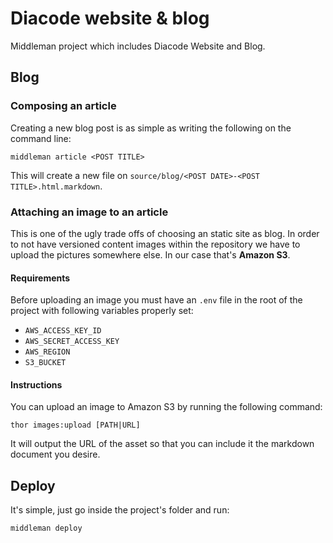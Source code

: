 # Diacode website & blog

Middleman project which includes Diacode Website and Blog.

## Blog

### Composing an article

Creating a new blog post is as simple as writing the following on the command line:

```
middleman article <POST TITLE>
```

This will create a new file on `source/blog/<POST DATE>-<POST TITLE>.html.markdown`.

### Attaching an image to an article

This is one of the ugly trade offs of choosing an static site as blog. In order to not have versioned content images within the repository we have to upload the pictures somewhere else. In our case that's **Amazon S3**.

#### Requirements

Before uploading an image you must have an `.env` file in the root of the project with following variables properly set:

* `AWS_ACCESS_KEY_ID`
* `AWS_SECRET_ACCESS_KEY`
* `AWS_REGION`
* `S3_BUCKET`

#### Instructions

You can upload an image to Amazon S3 by running the following command:

```
thor images:upload [PATH|URL]
```

It will output the URL of the asset so that you can include it the markdown document you desire.

## Deploy

It's simple, just go inside the project's folder and run:

```
middleman deploy
```
 

